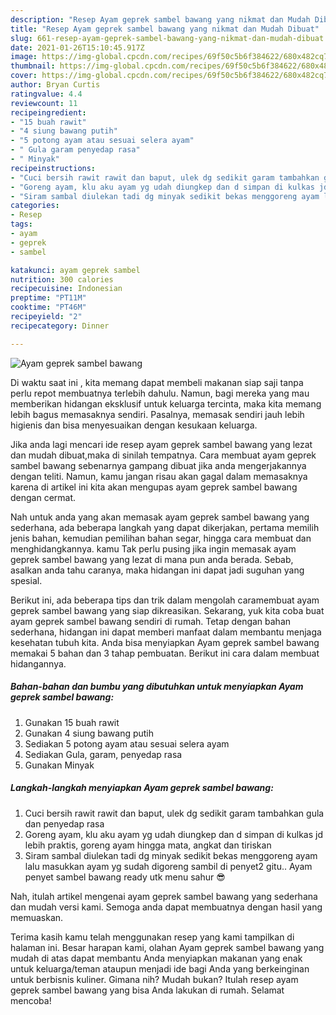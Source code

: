 ```yaml
---
description: "Resep Ayam geprek sambel bawang yang nikmat dan Mudah Dibuat"
title: "Resep Ayam geprek sambel bawang yang nikmat dan Mudah Dibuat"
slug: 661-resep-ayam-geprek-sambel-bawang-yang-nikmat-dan-mudah-dibuat
date: 2021-01-26T15:10:45.917Z
image: https://img-global.cpcdn.com/recipes/69f50c5b6f384622/680x482cq70/ayam-geprek-sambel-bawang-foto-resep-utama.jpg
thumbnail: https://img-global.cpcdn.com/recipes/69f50c5b6f384622/680x482cq70/ayam-geprek-sambel-bawang-foto-resep-utama.jpg
cover: https://img-global.cpcdn.com/recipes/69f50c5b6f384622/680x482cq70/ayam-geprek-sambel-bawang-foto-resep-utama.jpg
author: Bryan Curtis
ratingvalue: 4.4
reviewcount: 11
recipeingredient:
- "15 buah rawit"
- "4 siung bawang putih"
- "5 potong ayam atau sesuai selera ayam"
- " Gula garam penyedap rasa"
- " Minyak"
recipeinstructions:
- "Cuci bersih rawit rawit dan baput, ulek dg sedikit garam tambahkan gula dan penyedap rasa"
- "Goreng ayam, klu aku ayam yg udah diungkep dan d simpan di kulkas jd lebih praktis, goreng ayam hingga mata, angkat dan tiriskan"
- "Siram sambal diulekan tadi dg minyak sedikit bekas menggoreng ayam lalu masukkan ayam yg sudah digoreng sambil di penyet2 gitu.. Ayam penyet sambel bawang ready utk menu sahur 😎"
categories:
- Resep
tags:
- ayam
- geprek
- sambel

katakunci: ayam geprek sambel 
nutrition: 300 calories
recipecuisine: Indonesian
preptime: "PT11M"
cooktime: "PT46M"
recipeyield: "2"
recipecategory: Dinner

---
```



![Ayam geprek sambel bawang](https://img-global.cpcdn.com/recipes/69f50c5b6f384622/680x482cq70/ayam-geprek-sambel-bawang-foto-resep-utama.jpg)

Di waktu  saat ini , kita memang dapat membeli makanan siap saji tanpa perlu repot membuatnya terlebih dahulu. Namun, bagi mereka yang mau memberikan hidangan eksklusif untuk keluarga tercinta, maka kita memang lebih bagus memasaknya sendiri. Pasalnya, memasak sendiri jauh lebih higienis dan bisa menyesuaikan dengan kesukaan keluarga.

Jika anda lagi mencari ide resep ayam geprek sambel bawang yang lezat dan mudah dibuat,maka di sinilah tempatnya. Cara membuat ayam geprek sambel bawang  sebenarnya gampang dibuat jika anda mengerjakannya dengan teliti. Namun, kamu jangan risau akan gagal dalam memasaknya 
karena di artikel ini kita akan mengupas ayam geprek sambel bawang dengan cermat.  



Nah untuk anda yang akan memasak ayam geprek sambel bawang yang sederhana, ada beberapa langkah yang dapat dikerjakan, pertama memilih jenis bahan, kemudian pemilihan bahan segar, hingga cara membuat dan menghidangkannya. kamu Tak perlu pusing jika ingin memasak ayam geprek sambel bawang yang lezat di mana pun anda berada. Sebab, asalkan anda  tahu caranya, maka hidangan ini dapat jadi suguhan yang spesial.

Berikut ini, ada beberapa tips dan trik dalam mengolah caramembuat ayam geprek sambel bawang yang siap dikreasikan. Sekarang, yuk kita coba buat ayam geprek sambel bawang sendiri di rumah. Tetap dengan bahan sederhana, hidangan ini dapat memberi manfaat dalam membantu menjaga kesehatan tubuh kita. Anda bisa menyiapkan Ayam geprek sambel bawang memakai 5 bahan dan 3 tahap pembuatan. Berikut ini cara dalam membuat hidangannya.

<!--inarticleads1-->

##### Bahan-bahan dan bumbu yang dibutuhkan untuk menyiapkan Ayam geprek sambel bawang:

1. Gunakan 15 buah rawit
1. Gunakan 4 siung bawang putih
1. Sediakan 5 potong ayam atau sesuai selera ayam
1. Sediakan  Gula, garam, penyedap rasa
1. Gunakan  Minyak




<!--inarticleads2-->

##### Langkah-langkah menyiapkan Ayam geprek sambel bawang:

1. Cuci bersih rawit rawit dan baput, ulek dg sedikit garam tambahkan gula dan penyedap rasa
1. Goreng ayam, klu aku ayam yg udah diungkep dan d simpan di kulkas jd lebih praktis, goreng ayam hingga mata, angkat dan tiriskan
1. Siram sambal diulekan tadi dg minyak sedikit bekas menggoreng ayam lalu masukkan ayam yg sudah digoreng sambil di penyet2 gitu.. Ayam penyet sambel bawang ready utk menu sahur 😎




Nah, itulah artikel mengenai  ayam geprek sambel bawang  yang sederhana dan mudah versi kami. Semoga anda dapat membuatnya dengan hasil yang memuaskan. 

Terima kasih kamu telah menggunakan resep yang kami tampilkan di halaman ini. Besar harapan kami, olahan  Ayam geprek sambel bawang yang mudah di atas dapat membantu Anda menyiapkan makanan yang enak untuk keluarga/teman ataupun menjadi ide bagi Anda yang berkeinginan untuk berbisnis kuliner. Gimana nih? Mudah bukan? Itulah resep ayam geprek sambel bawang yang bisa Anda lakukan di rumah. Selamat mencoba!

